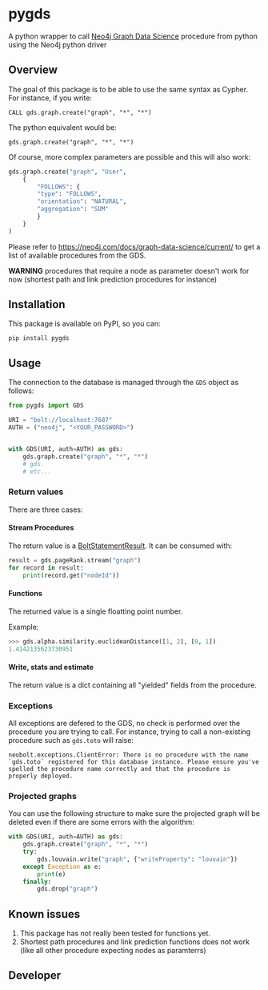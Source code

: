 # pygds

A python wrapper to call [Neo4j Graph Data Science](https://neo4j.com/docs/graph-data-science/current/) procedure from python using the Neo4j python driver


## Overview

The goal of this package is to be able to use the same syntax as Cypher. For instance, if you write:

```cypher
CALL gds.graph.create("graph", "*", "*")
```

The python equivalent would be:

```pythyon
gds.graph.create("graph", "*", "*")
```

Of course, more complex parameters are possible and this will also work:

```python
gds.graph.create("graph", "User", 
    {
        "FOLLOWS": {
	    "type": "FOLLOWS",
	    "orientation": "NATURAL",
	    "aggregation": "SUM"
        }
    }
)
```


Please refer to https://neo4j.com/docs/graph-data-science/current/ to get a list of available procedures from the GDS.


**WARNING** procedures that require a node as parameter doesn't work for now (shortest path and link prediction procedures for instance)


## Installation

This package is available on PyPI, so you can:

    pip install pygds


## Usage

The connection to the database is managed through the `GDS` object as follows:

```python
from pygds import GDS

URI = "bolt://localhost:7687"
AUTH = ("neo4j", "<YOUR_PASSWORD>")


with GDS(URI, auth=AUTH) as gds:
    gds.graph.create("graph", "*", "*")
    # gds.
    # etc...
```

### Return values

There are three cases:


#### Stream Procedures

The return value is a [BoltStatementResult](https://neo4j.com/docs/api/python-driver/1.7/results.html#neo4j.BoltStatementResult). It can be consumed with:

```python
result = gds.pageRank.stream("graph")
for record in result:
    print(record.get("nodeId"))
```


#### Functions

The returned value is a single floatting point number.

Example:

```python
>>> gds.alpha.similarity.euclideanDistance([1, 2], [0, 1])
1.4142135623730951
```


#### Write, stats and estimate

The return value is a dict containing all "yielded" fields from the procedure.


### Exceptions

All exceptions are defered to the GDS, no check is performed over the procedure you are trying to call. For instance, trying to call a non-existing procedure such as `gds.toto` will raise:

```
neobolt.exceptions.ClientError: There is no procedure with the name `gds.toto` registered for this database instance. Please ensure you've spelled the procedure name correctly and that the procedure is properly deployed.
```

### Projected graphs

You can use the following structure to make sure the projected graph will be deleted even if there are some errors with the algorithm:

```python
with GDS(URI, auth=AUTH) as gds:
    gds.graph.create("graph", "*", "*")
    try:
        gds.louvain.write("graph", {"writeProperty": "louvain"})
    except Exception as e:
        print(e)
    finally:
        gds.drop("graph")
```


## Known issues

1. This package has not really been tested for functions yet.
2. Shortest path procedures and link prediction functions does not work (like all other procedure expecting nodes as paramterrs)

## Developer


